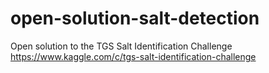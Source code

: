# open-solution-salt-detection
Open solution to the TGS Salt Identification Challenge https://www.kaggle.com/c/tgs-salt-identification-challenge
